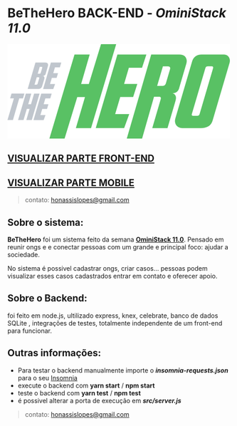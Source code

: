 # BeTheHero **BACK-END** - *OminiStack 11.0*
![](src/assets/images/logo.svg)

## [VISUALIZAR PARTE FRONT-END](https://github.com/honassis/BeTheHero-FrontEnd)
## [VISUALIZAR PARTE MOBILE](https://github.com/honassis/BeTheHero-Mobile)
> contato: honassislopes@gmail.com

## Sobre o sistema:
**BeTheHero** foi um sistema feito da semana [**OminiStack 11.0**](https://rocketseat.com.br/starter). Pensado em reunir ongs e e conectar pessoas com um grande e principal foco: ajudar a sociedade.

No sistema  é possivel cadastrar ongs, criar casos... pessoas podem visualizar esses casos cadastrados entrar em contato e oferecer apoio.

## Sobre o Backend:
foi feito em node.js, ultilizado express, knex, celebrate, banco de dados SQLite , integrações de testes, totalmente independente de um front-end para funcionar.<br>

## Outras informações: 
* Para testar o backend manualmente importe o **_insomnia-requests.json_** para o seu [Insomnia](https://insomnia.rest/)
* execute o backend  com **yarn start** / **npm start**
* teste  o backend com **yarn test** / **npm test**
* é possivel alterar a porta de execução em **_src/server.js_**
> contato: honassislopes@gmail.com